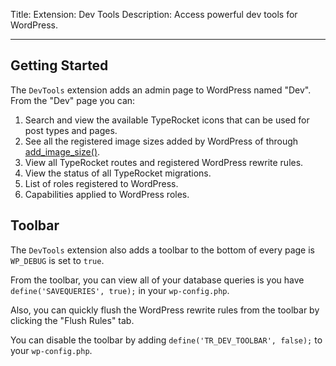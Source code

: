 Title: Extension: Dev Tools
Description: Access powerful dev tools for WordPress.

---

## Getting Started

The `DevTools` extension adds an admin page to WordPress named "Dev". From the "Dev" page you can:

1. Search and view the available TypeRocket icons that can be used for post types and pages.
2. See all the registered image sizes added by WordPress of through [add_image_size()](https://developer.wordpress.org/reference/functions/add_image_size/).
3. View all TypeRocket routes and registered WordPress rewrite rules.
4. View the status of all TypeRocket migrations.
5. List of roles registered to WordPress.
6. Capabilities applied to WordPress roles.

## Toolbar

The `DevTools` extension also adds a toolbar to the bottom of every page is `WP_DEBUG` is set to `true`.

From the toolbar, you can view all of your database queries is you have `define('SAVEQUERIES', true);` in your `wp-config.php`.

Also, you can quickly flush the WordPress rewrite rules from the toolbar by clicking the "Flush Rules" tab.

You can disable the toolbar by adding `define('TR_DEV_TOOLBAR', false);` to your `wp-config.php`.